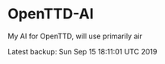 # OpenTTD-AI
My AI for OpenTTD, will use primarily air

Latest backup: Sun Sep 15 18:11:01 UTC 2019
